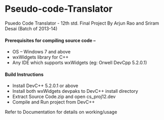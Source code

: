 # Pseudo-code-Translator

Psuedo Code Translator - 12th std. Final Project  By Arjun Rao and Sriram Desai (Batch of 2013-14)

#### Prerequisites for compiling source code –
- OS – Windows 7 and above
- wxWidgets library for C++
- Any IDE which supports wxWidgets (eg: Orwell DevCpp 5.2.0.1)

#### Build Instructions
- Install DevC++ 5.2.0.1 or above
- Install both wxWidgets devpaks to DevC++ install directory
- Extract Source Code.zip and open cs_proj12.dev 
- Compile and Run project from DevC++

Refer to Documentation for details on working/usage
